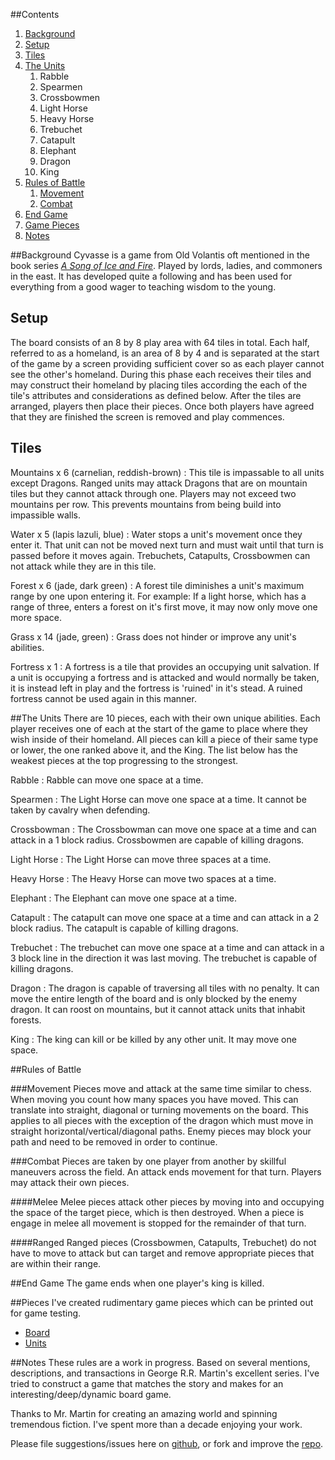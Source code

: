 
##Contents
1. [Background](#background)
2. [Setup](#setup)
3. [Tiles](#tiles)
4. [The Units](#the_units)
    1. Rabble
    2. Spearmen
    3. Crossbowmen
    4. Light Horse
    5. Heavy Horse
    6. Trebuchet
    7. Catapult
    8. Elephant
    9. Dragon
    10. King
5.  [Rules of Battle](#rules_of_battle)
    1. [Movement](#movement)
    2. [Combat](#combat)
6.  [End Game](#end_game)
7.  [Game Pieces](#pieces)
8.  [Notes](#notes)


##Background
Cyvasse is a game from Old Volantis oft mentioned in the book series [_A Song of Ice and Fire_](http://en.wikipedia.org/wiki/A_Song_of_Ice_and_Fire). Played by lords, ladies, and commoners in the east. It has developed quite a following and has been used for everything from a good wager to teaching wisdom to the young.

## Setup
The board consists of an 8 by 8 play area with 64 tiles in total. Each half, referred to as a homeland, is an area of 8 by 4 and is separated at the start of the game by a screen providing sufficient cover so as each player cannot see the other's homeland.
During this phase each receives their tiles and may construct their homeland by placing tiles according the each of the tile's attributes and considerations as defined below. After the tiles are arranged, players then place their pieces. Once both players have agreed that they are finished the screen is removed and play commences.

## Tiles
Mountains x 6 (carnelian, reddish-brown)
  : This tile is impassable to all units except Dragons.
    Ranged units may attack Dragons that are on mountain tiles but they cannot attack through one.
    Players may not exceed two mountains per row. This prevents mountains from being build into impassible walls.

Water x 5 (lapis lazuli, blue)
  : Water stops a unit's movement once they enter it.
That unit can not be moved next turn and must wait until that turn is passed before it moves again.
Trebuchets, Catapults, Crossbowmen can not attack while they are in this tile.

Forest x 6 (jade, dark green)
  : A forest tile diminishes a unit's maximum range by one upon entering it. For example: If a light horse, which has a range of three, enters a forest on it's first move, it may now only move one more space.

Grass x 14 (jade, green)
  : Grass does not hinder or improve any unit's abilities.

Fortress x 1
  : A fortress is a tile that provides an occupying unit salvation. If a unit is occupying a fortress and is attacked and would normally be taken, it is instead left in play and the fortress is 'ruined' in it's stead. A ruined fortress cannot be used again in this manner.


##The Units
There are 10 pieces, each with their own unique abilities. Each player receives one of each at the start of the game to place where they wish inside of their homeland.
All pieces can kill a piece of their same type or lower, the one ranked above it, and the King. The list below has the weakest pieces at the top progressing to the strongest.

Rabble
  : Rabble can move one space at a time.
  
Spearmen
  : The Light Horse can move one space at a time.
    It cannot be taken by cavalry when defending.
  
Crossbowman
  : The Crossbowman can move one space at a time and can attack in a 1 block radius.
    Crossbowmen are capable of killing dragons.
  
Light Horse
  : The Light Horse can move three spaces at a time.

Heavy Horse
  : The Heavy Horse can move two spaces at a time.

Elephant
  : The Elephant can move one space at a time.

Catapult
  : The catapult can move one space at a time and can attack in a 2 block radius.
    The catapult is capable of killing dragons.

Trebuchet
  : The trebuchet can move one space at a time and can attack in a 3 block line in the direction it was last moving.
  The trebuchet is capable of killing dragons.

Dragon
  : The dragon is capable of traversing all tiles with no penalty. It can move the entire length of the board and is only blocked by the enemy dragon.
  It can roost on mountains, but it cannot attack units that inhabit forests.
  
King
  : The king can kill or be killed by any other unit. It may move one space.

##Rules of Battle

###Movement
Pieces move and attack at the same time similar to chess. When moving you count how many spaces you have moved. This can translate into straight, diagonal or turning movements on the board. This applies to all pieces with the exception of the dragon which must move in straight horizontal/vertical/diagonal paths. Enemy pieces may block your path and need to be removed in order to continue.

###Combat
Pieces are taken by one player from another by skillful maneuvers across the field. An attack ends movement for that turn. Players may attack their own pieces.

####Melee
Melee pieces attack other pieces by moving into and occupying the space of the target piece, which is then destroyed. When a piece is engage in melee all movement is stopped for the remainder of that turn.

####Ranged
Ranged pieces (Crossbowmen, Catapults, Trebuchet) do not have to move to attack but can target and remove appropriate pieces that are within their range.


##End Game
The game ends when one player's king is killed.

##Pieces
I've created rudimentary game pieces which can be printed out for game testing.
* [Board](http://gameofcyvasse.com/assets/board.jpg)
* [Units](http://gameofcyvasse.com/assets/units.jpg)


##Notes
These rules are a work in progress. Based on several mentions, descriptions, and transactions in George R.R. Martin's excellent series. I've tried to construct a game that matches the story and makes for an interesting/deep/dynamic board game.

Thanks to Mr. Martin for creating an amazing world and spinning tremendous fiction. I've spent more than a decade enjoying your work.

Please file suggestions/issues here on [github](https://github.com/dylan/gameofcyvasse/issues), or fork and improve the [repo](https://github.com/dylan/gameofcyvasse).
  